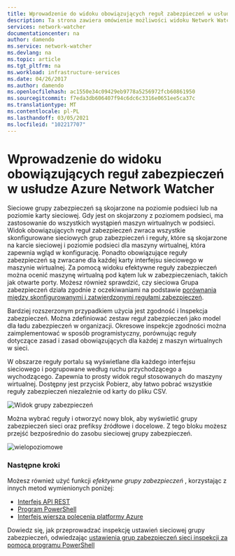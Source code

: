 ```yaml
---
title: Wprowadzenie do widoku obowiązujących reguł zabezpieczeń w usłudze Azure Network Watcher | Microsoft Docs
description: Ta strona zawiera omówienie możliwości widoku Network Watcher obowiązujących reguł zabezpieczeń
services: network-watcher
documentationcenter: na
author: damendo
ms.service: network-watcher
ms.devlang: na
ms.topic: article
ms.tgt_pltfrm: na
ms.workload: infrastructure-services
ms.date: 04/26/2017
ms.author: damendo
ms.openlocfilehash: ac1550e34c09429eb9778a5256972fcb60861950
ms.sourcegitcommit: f7eda3db606407f94c6dc6c3316e0651ee5ca37c
ms.translationtype: MT
ms.contentlocale: pl-PL
ms.lasthandoff: 03/05/2021
ms.locfileid: "102217707"
---
```

# <a name="introduction-to-effective-security-rules-view-in-azure-network-watcher"></a>Wprowadzenie do widoku obowiązujących reguł zabezpieczeń w usłudze Azure Network Watcher

Sieciowe grupy zabezpieczeń są skojarzone na poziomie podsieci lub na poziomie karty sieciowej. Gdy jest on skojarzony z poziomem podsieci, ma zastosowanie do wszystkich wystąpień maszyn wirtualnych w podsieci. Widok obowiązujących reguł zabezpieczeń zwraca wszystkie skonfigurowane sieciowych grup zabezpieczeń i reguły, które są skojarzone na karcie sieciowej i poziomie podsieci dla maszyny wirtualnej, która zapewnia wgląd w konfigurację. Ponadto obowiązujące reguły zabezpieczeń są zwracane dla każdej karty interfejsu sieciowego w maszynie wirtualnej. Za pomocą widoku efektywne reguły zabezpieczeń można ocenić maszynę wirtualną pod kątem luk w zabezpieczeniach, takich jak otwarte porty. Możesz również sprawdzić, czy sieciowa Grupa zabezpieczeń działa zgodnie z oczekiwaniami na podstawie [porównania między skonfigurowanymi i zatwierdzonymi regułami zabezpieczeń](network-watcher-nsg-auditing-powershell.md).

Bardziej rozszerzonym przypadkiem użycia jest zgodność i Inspekcja zabezpieczeń. Można zdefiniować zestaw reguł zabezpieczeń jako model dla ładu zabezpieczeń w organizacji. Okresowe inspekcje zgodności można zaimplementować w sposób programistyczny, porównując reguły dotyczące zasad i zasad obowiązujących dla każdej z maszyn wirtualnych w sieci.

W obszarze reguły portalu są wyświetlane dla każdego interfejsu sieciowego i pogrupowane według ruchu przychodzącego a wychodzącego. Zapewnia to prosty widok reguł stosowanych do maszyny wirtualnej. Dostępny jest przycisk Pobierz, aby łatwo pobrać wszystkie reguły zabezpieczeń niezależnie od karty do pliku CSV.

![Widok grupy zabezpieczeń][1]

Można wybrać reguły i otworzyć nowy blok, aby wyświetlić grupy zabezpieczeń sieci oraz prefiksy źródłowe i docelowe. Z tego bloku możesz przejść bezpośrednio do zasobu sieciowej grupy zabezpieczeń.

![wielopoziomowe][2]

### <a name="next-steps"></a>Następne kroki

Możesz również użyć funkcji *efektywne grupy zabezpieczeń* , korzystając z innych metod wymienionych poniżej:
* [Interfejs API REST](/rest/api/virtualnetwork/NetworkInterfaces/ListEffectiveNetworkSecurityGroups)
* [Program PowerShell](/powershell/module/az.network/get-azeffectivenetworksecuritygroup?view=azps-4.4.0)
* [Interfejs wiersza polecenia platformy Azure](/cli/azure/network/nic#az-network-nic-list-effective-nsg)

Dowiedz się, jak przeprowadzać inspekcję ustawień sieciowej grupy zabezpieczeń, odwiedzając [ustawienia grup zabezpieczeń sieci inspekcji za pomocą programu PowerShell](network-watcher-nsg-auditing-powershell.md)

[1]: ./media/network-watcher-security-group-view-overview/securitygroupview.png
[2]: ./media/network-watcher-security-group-view-overview/figure1.png